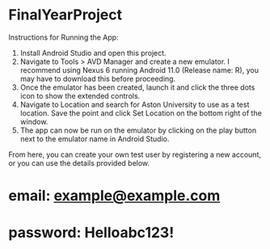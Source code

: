 # FinalYearProject
Instructions for Running the App:
1) Install Android Studio and open this project.
2) Navigate to Tools > AVD Manager and create a new emulator. I recommend using Nexus 6 running Android 11.0 (Release name: R), you may have to download this before proceeding.
3) Once the emulator has been created, launch it and click the three dots icon to show the extended controls.
4) Navigate to Location and search for Aston University to use as a test location. Save the point and click Set Location on the bottom right of the window.
5) The app can now be run on the emulator by clicking on the play button next to the emulator name in Android Studio.

From here, you can create your own test user by registering a new account, or you can use the details provided below.
# email: example@example.com
# password: Helloabc123!
